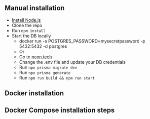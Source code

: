 ## Manual installation

- [Install Node.js](https://nodejs.org/en/download/)
- Clone the repo
- Run `npm install`
- Start the DB locally
  - docker run -e POSTGRES_PASSWORD=mysecretpassword -p 5432:5432 -d postgres
  - Or
  - Go to [neon.tech](https://neon.tech)
  - Change the .env file and update your DB credentials
  - Run `npx prisma migrate dev`
  - Run `npx prisma generate`
  - Run `npm run build && npm run start`

## Docker installation

## Docker Compose installation steps
